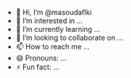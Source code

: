 - 👋 Hi, I’m @masoudaflki
- 👀 I’m interested in ...
- 🌱 I’m currently learning ...
- 💞️ I’m looking to collaborate on ...
- 📫 How to reach me ...
- 😄 Pronouns: ...
- ⚡ Fun fact: ...

<!---
masoudaflki/masoudaflki is a ✨ special ✨ repository because its `README.md` (this file) appears on your GitHub profile.
You can click the Preview link to take a look at your changes.
--->
